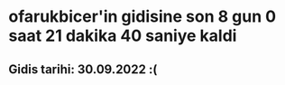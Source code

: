 # ofarukbicer'in gidisine son 8 gun 0 saat 21 dakika 40 saniye kaldi

## Gidis tarihi: 30.09.2022 :(